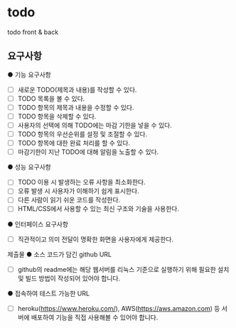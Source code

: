 # todo
todo front &amp; back

## 요구사항
● 기능 요구사항
- [ ] 새로운 TODO(제목과 내용)를 작성할 수 있다.
- [ ] TODO 목록을 볼 수 있다.
- [ ] TODO 항목의 제목과 내용을 수정할 수 있다.
- [ ] TODO 항목을 삭제할 수 있다.
- [ ] 사용자의 선택에 의해 TODO에는 마감 기한을 넣을 수 있다.
- [ ] TODO 항목의 우선순위를 설정 및 조절할 수 있다.
- [ ] TODO 항목에 대한 완료 처리를 할 수 있다.
- [ ] 마감기한이 지난 TODO에 대해 알림을 노출할 수 있다.

● 성능 요구사항
- [ ] TODO 이용 시 발생하는 오류 사항을 최소화한다.
- [ ] 오류 발생 시 사용자가 이해하기 쉽게 표시한다.
- [ ] 다른 사람이 읽기 쉬운 코드를 작성한다.
- [ ] HTML/CSS에서 사용할 수 있는 최신 구조와 기술을 사용한다.

● 인터페이스 요구사항
- [ ] 직관적이고 의미 전달이 명확한 화면을 사용자에게 제공한다.

제출물
● 소스 코드가 담긴 github URL
- [ ] github의 readme에는 해당 웹서버를 리눅스 기준으로 실행하기 위해 필요한 설치
및 빌드 방법이 작성되어 있어야 합니다.

● 접속하여 테스트 가능한 URL
- [ ] heroku(https://www.heroku.com/), AWS(https://aws.amazon.com) 등
서버에 배포하여 기능을 직접 사용해볼 수 있어야 합니다.
